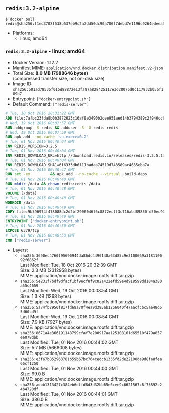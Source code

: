 ## `redis:3.2-alpine`

```console
$ docker pull redis@sha256:f1ed3708f538b537eb9c2a7dd50dc90a706f7debd7e1196c9264edeea521a86d
```

-	Platforms:
	-	linux; amd64

### `redis:3.2-alpine` - linux; amd64

-	Docker Version: 1.12.2
-	Manifest MIME: `application/vnd.docker.distribution.manifest.v2+json`
-	Total Size: **8.0 MB (7988646 bytes)**  
	(compressed transfer size, not on-disk size)
-	Image ID: `sha256:501ad78535f015d88872e13fa87a828425117e3d28075d0c117932b05bf189b7`
-	Entrypoint: `["docker-entrypoint.sh"]`
-	Default Command: `["redis-server"]`

```dockerfile
# Tue, 18 Oct 2016 20:31:22 GMT
ADD file:7afbc23fda8b0b3872623c16af8e3490b2cee951aed14b3794389c2f946cc8c7 in / 
# Wed, 19 Oct 2016 00:07:57 GMT
RUN addgroup -S redis && adduser -S -G redis redis
# Wed, 19 Oct 2016 00:07:59 GMT
RUN apk add --no-cache 'su-exec>=0.2'
# Tue, 01 Nov 2016 00:40:04 GMT
ENV REDIS_VERSION=3.2.5
# Tue, 01 Nov 2016 00:40:04 GMT
ENV REDIS_DOWNLOAD_URL=http://download.redis.io/releases/redis-3.2.5.tar.gz
# Tue, 01 Nov 2016 00:40:04 GMT
ENV REDIS_DOWNLOAD_SHA1=6f6333db6111badaa74519d743589ac4635eba7a
# Tue, 01 Nov 2016 00:40:47 GMT
RUN set -ex 		&& apk add --no-cache --virtual .build-deps 		gcc 		linux-headers 		make 		musl-dev 		tar 		&& wget -O redis.tar.gz "$REDIS_DOWNLOAD_URL" 	&& echo "$REDIS_DOWNLOAD_SHA1 *redis.tar.gz" | sha1sum -c - 	&& mkdir -p /usr/src/redis 	&& tar -xzf redis.tar.gz -C /usr/src/redis --strip-components=1 	&& rm redis.tar.gz 		&& grep -q '^#define CONFIG_DEFAULT_PROTECTED_MODE 1$' /usr/src/redis/src/server.h 	&& sed -ri 's!^(#define CONFIG_DEFAULT_PROTECTED_MODE) 1$!\1 0!' /usr/src/redis/src/server.h 	&& grep -q '^#define CONFIG_DEFAULT_PROTECTED_MODE 0$' /usr/src/redis/src/server.h 		&& make -C /usr/src/redis 	&& make -C /usr/src/redis install 		&& rm -r /usr/src/redis 		&& apk del .build-deps
# Tue, 01 Nov 2016 00:40:48 GMT
RUN mkdir /data && chown redis:redis /data
# Tue, 01 Nov 2016 00:40:48 GMT
VOLUME [/data]
# Tue, 01 Nov 2016 00:40:48 GMT
WORKDIR /data
# Tue, 01 Nov 2016 00:40:49 GMT
COPY file:9b596974f478088dc2d2bf2906046f6c8872ecff3c716abd89850fd50ec90c47 in /usr/local/bin/ 
# Tue, 01 Nov 2016 00:40:49 GMT
ENTRYPOINT ["docker-entrypoint.sh"]
# Tue, 01 Nov 2016 00:40:50 GMT
EXPOSE 6379/tcp
# Tue, 01 Nov 2016 00:40:50 GMT
CMD ["redis-server"]
```

-	Layers:
	-	`sha256:3690ec4760f95690944da86dc4496148a63d85c9e3100669a318110092f6862f`  
		Last Modified: Tue, 18 Oct 2016 20:32:39 GMT  
		Size: 2.3 MB (2312958 bytes)  
		MIME: application/vnd.docker.image.rootfs.diff.tar.gzip
	-	`sha256:5e231f7bdf9dfacf1bf9ecf8f9c82a422efd59e4d918599dd184a380a55c4659`  
		Last Modified: Wed, 19 Oct 2016 00:08:54 GMT  
		Size: 1.3 KB (1268 bytes)  
		MIME: application/vnd.docker.image.rootfs.diff.tar.gzip
	-	`sha256:5a74fb2950f817fd68a70f4ea9d395ab1266040f47aacfcbc5ae48d55d60cd9f`  
		Last Modified: Wed, 19 Oct 2016 00:08:54 GMT  
		Size: 7.9 KB (7927 bytes)  
		MIME: application/vnd.docker.image.rootfs.diff.tar.gzip
	-	`sha256:8671a4e366191148799cfaf7e200917aa125108161d65510f479a857ee078dbb`  
		Last Modified: Tue, 01 Nov 2016 00:44:02 GMT  
		Size: 5.7 MB (5666008 bytes)  
		MIME: application/vnd.docker.image.rootfs.diff.tar.gzip
	-	`sha256:e3f67b852963781b59b67bc764cedcb1335fd2de22100de9d8fa8fea66cf1250`  
		Last Modified: Tue, 01 Nov 2016 00:44:00 GMT  
		Size: 99.0 B  
		MIME: application/vnd.docker.image.rootfs.diff.tar.gzip
	-	`sha256:adbb1313427c384eb6dffd8d3d32bb65e6cee9c6621567c8f75892c24b4720df`  
		Last Modified: Tue, 01 Nov 2016 00:44:01 GMT  
		Size: 386.0 B  
		MIME: application/vnd.docker.image.rootfs.diff.tar.gzip

